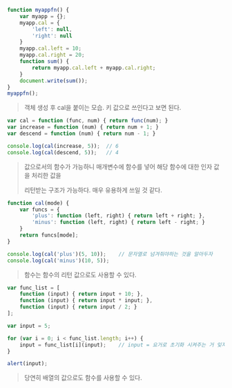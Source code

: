 ```javascript
function myappfn() {
    var myapp = {};
    myapp.cal = {
        'left': null,
        'right': null
    }
    myapp.cal.left = 10;
    myapp.cal.right = 20;
    function sum() {
        return myapp.cal.left + myapp.cal.right;
    }
    document.write(sum());
}
myappfn();
```

> 객체 생성 후 cal을 붙이는 모습. 키 값으로 쓰인다고 보면 된다.

```javascript
var cal = function (func, num) { return func(num); }
var increase = function (num) { return num + 1; }
var descend = function (num) { return num - 1; }

console.log(cal(increase, 5));	// 6
console.log(cal(descend, 5));	// 4
```

> 값으로서의 함수가 가능하니 매개변수에 함수를 넣어 해당 함수에 대한 인자 값을 처리한 값을
>
> 리턴받는 구조가 가능하다. 매우 유용하게 쓰일 것 같다.

```javascript
function cal(mode) {
    var funcs = {
        'plus': function (left, right) { return left + right; },
        'minus': function (left, right) { return left - right; }
	}
    return funcs[mode];
}

console.log(cal('plus')(5, 10));	// 문자열로 넘겨줘야하는 것을 알아두자
console.log(cal('minus')(10, 5));
```

> 함수는 함수의 리턴 값으로도 사용할 수 있다.

```javascript
var func_list = [
    function (input) { return input + 10; },
    function (input) { return input * input; },
    function (input) { return input / 2; }
];

var input = 5;

for (var i = 0; i < func_list.length; i++) {
    input = func_list[i](input);	// input = 요거로 초기화 시켜주는 거 잊지말자
}

alert(input);
```

> 당연히 배열의 값으로도 함수를 사용할 수 있다.